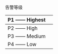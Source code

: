 告警等级

| P1 —— Highest |  |
| :--- | :--- |
| P2 —— High |  |
| P3 —— Medium |  |
| P4 —— Low |  |




